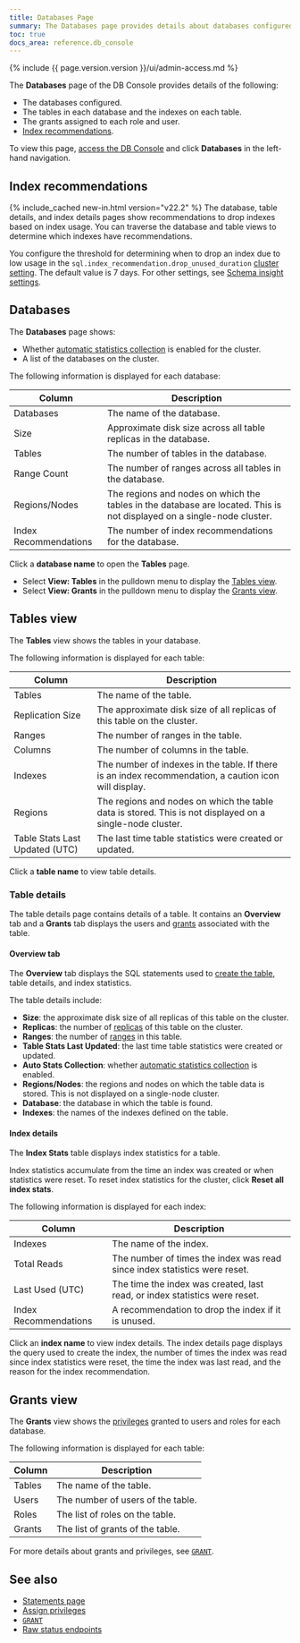 ```yaml
---
title: Databases Page
summary: The Databases page provides details about databases configured, the tables in each database, and the grants assigned to each user.
toc: true
docs_area: reference.db_console
---
```


{% include {{ page.version.version }}/ui/admin-access.md %}

The **Databases** page of the DB Console provides details of the following:

- The databases configured.
- The tables in each database and the indexes on each table.
- The grants assigned to each role and user.
- [Index recommendations](#index-recommendations).

To view this page, [access the DB Console](ui-overview.html#db-console-access) and click **Databases** in the left-hand navigation.

## Index recommendations

{% include_cached new-in.html version="v22.2" %} The database, table details, and index details pages show recommendations to drop indexes based on index usage. You can traverse the database and table views to determine which indexes have recommendations.

You configure the threshold for determining when to drop an index due to low usage in the `sql.index_recommendation.drop_unused_duration` [cluster setting](cluster-settings.html). The default value is 7 days.
For other settings, see [Schema insight settings](ui-insights-page.html#schema-insights-settings).

## Databases

The **Databases** page shows:

- Whether [automatic statistics collection](cost-based-optimizer.html#table-statistics) is enabled for the cluster.
- A list of the databases on the cluster.

The following information is displayed for each database:

| Column                | Description                                                                                                             |
|-----------------------|-------------------------------------------------------------------------------------------------------------------------|
| Databases             | The name of the database.                                                                                               |
| Size                  | Approximate disk size across all table replicas in the database.                                                        |
| Tables                | The number of tables in the database.                                                                                   |
| Range Count           | The number of ranges across all tables in the database.                                                                 |
| Regions/Nodes         | The regions and nodes on which the tables in the database are located. This is not displayed on a single-node cluster.  |
| Index Recommendations | The number of index recommendations for the database.                                                                   |

Click a **database name** to open the **Tables** page.

-  Select **View: Tables** in the pulldown menu to display the [Tables view](#tables-view).
-  Select **View: Grants** in the pulldown menu to display the [Grants view](#grants-view).

## Tables view

The **Tables** view shows the tables in your database.

The following information is displayed for each table:

| Column                         | Description                                                                                                      |
|--------------------------------|------------------------------------------------------------------------------------------------------------------|
| Tables                         | The name of the table.                                                                                           |
| Replication Size               | The approximate disk size of all replicas of this table on the cluster.                                          |
| Ranges                         | The number of ranges in the table.                                                                               |
| Columns                        | The number of columns in the table.                                                                              |
| Indexes                        | The number of indexes in the table. If there is an index recommendation, a caution icon will display.            |
| Regions                        | The regions and nodes on which the table data is stored. This is not displayed on a single-node cluster.         |
| Table Stats Last Updated (UTC) | The last time table statistics were created or updated.                                                          |

Click a **table name** to view table details.

### Table details

The table details page contains details of a table. It contains an **Overview** tab and a **Grants** tab displays the users and [grants](grant.html) associated with the table.

#### Overview tab

The **Overview** tab displays the SQL statements used to [create the table](create-table.html), table details, and index statistics.

The table details include:

- **Size**: the approximate disk size of all replicas of this table on the cluster.
- **Replicas**: the number of [replicas](architecture/replication-layer.html) of this table on the cluster.
- **Ranges**: the number of [ranges](architecture/glossary.html#architecture-range) in this table.
- **Table Stats Last Updated**: the last time table statistics were created or updated.
- **Auto Stats Collection**: whether [automatic statistics collection](cost-based-optimizer.html#table-statistics) is enabled.
- **Regions/Nodes**: the regions and nodes on which the table data is stored. This is not displayed on a single-node cluster.
- **Database**: the database in which the table is found.
- **Indexes**: the names of the indexes defined on the table.

#### Index details

The **Index Stats** table displays index statistics for a table.

Index statistics accumulate from the time an index was created or when statistics were reset. To reset index statistics for the cluster, click **Reset all index stats**.

The following information is displayed for each index:

| Column                | Description                                                                |
|-----------------------|----------------------------------------------------------------------------|
| Indexes               | The name of the index.                                                     |
| Total Reads           | The number of times the index was read since index statistics were reset.  |
| Last Used (UTC)       | The time the index was created, last read, or index statistics were reset. |
| Index Recommendations | A recommendation to drop the index if it is unused.                        |

Click an **index name** to view index details. The index details page displays the query used to create the index, the number of times the index was read since index statistics were reset, the time the index was last read, and the reason for the index recommendation.

## Grants view

The **Grants** view shows the [privileges](security-reference/authorization.html#managing-privileges) granted to users and roles for each database.

The following information is displayed for each table:

| Column     | Description                       |
|------------|-----------------------------------|
| Tables     | The name of the table.            |
| Users      | The number of users of the table. |
| Roles      | The list of roles on the table.   |
| Grants     | The list of grants of the table.  |

For more details about grants and privileges, see [`GRANT`](grant.html).


## See also

- [Statements page](ui-statements-page.html)
- [Assign privileges](security-reference/authorization.html#managing-privileges)
- [`GRANT`](grant.html)
- [Raw status endpoints](monitoring-and-alerting.html#raw-status-endpoints)
